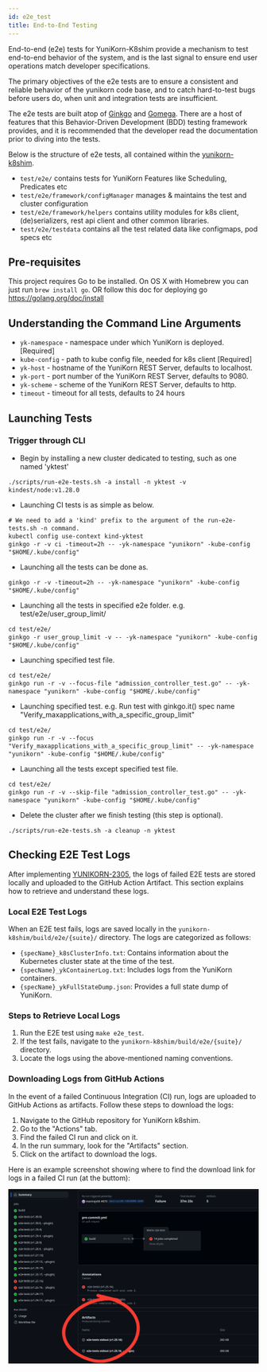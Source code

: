 ```yaml
---
id: e2e_test
title: End-to-End Testing
---
```


<!--
* Licensed to the Apache Software Foundation (ASF) under one
* or more contributor license agreements.  See the NOTICE file
* distributed with this work for additional information
* regarding copyright ownership.  The ASF licenses this file
* to you under the Apache License, Version 2.0 (the
* "License"); you may not use this file except in compliance
* with the License.  You may obtain a copy of the License at
*
*      http://www.apache.org/licenses/LICENSE-2.0
*
* Unless required by applicable law or agreed to in writing, software
* distributed under the License is distributed on an "AS IS" BASIS,
* WITHOUT WARRANTIES OR CONDITIONS OF ANY KIND, either express or implied.
* See the License for the specific language governing permissions and
* limitations under the License.
-->

End-to-end (e2e) tests for YuniKorn-K8shim provide a mechanism to test end-to-end behavior of the system, and is the last signal to ensure end user operations match developer specifications. 

The primary objectives of the e2e tests are to ensure a consistent and reliable behavior of the yunikorn code base, and to catch hard-to-test bugs before users do, when unit and integration tests are insufficient.

The e2e tests are built atop of [Ginkgo](https://onsi.github.io/ginkgo/) and [Gomega](https://github.com/onsi/gomega). There are a host of features that this Behavior-Driven Development (BDD) testing framework provides, and it is recommended that the developer read the documentation prior to diving into the tests.

Below is the structure of e2e tests, all contained within the [yunikorn-k8shim](https://github.com/apache/yunikorn-k8shim).
* `test/e2e/` contains tests for YuniKorn Features like Scheduling, Predicates etc
* `test/e2e/framework/configManager` manages & maintains the test and cluster configuration
* `test/e2e/framework/helpers` contains utility modules for k8s client, (de)serializers, rest api client and other common libraries.
* `test/e2e/testdata` contains all the test related data like configmaps, pod specs etc

## Pre-requisites
This project requires Go to be installed. On OS X with Homebrew you can just run `brew install go`.
OR follow this doc for deploying go https://golang.org/doc/install

## Understanding the Command Line Arguments
* `yk-namespace` - namespace under which YuniKorn is deployed. [Required]
* `kube-config` - path to kube config file, needed for k8s client [Required]
* `yk-host` - hostname of the YuniKorn REST Server, defaults to localhost.   
* `yk-port` - port number of the YuniKorn REST Server, defaults to 9080.
* `yk-scheme` - scheme of the YuniKorn REST Server, defaults to http.
* `timeout` -  timeout for all tests, defaults to 24 hours

## Launching Tests

### Trigger through CLI
* Begin by installing a new cluster dedicated to testing, such as one named 'yktest'
```shell
./scripts/run-e2e-tests.sh -a install -n yktest -v kindest/node:v1.28.0
```

* Launching CI tests is as simple as below.
```shell
# We need to add a 'kind' prefix to the argument of the run-e2e-tests.sh -n command.
kubectl config use-context kind-yktest 
ginkgo -r -v ci -timeout=2h -- -yk-namespace "yunikorn" -kube-config "$HOME/.kube/config"
```

* Launching all the tests can be done as.
```shell
ginkgo -r -v -timeout=2h -- -yk-namespace "yunikorn" -kube-config "$HOME/.kube/config"
```

* Launching all the tests in specified e2e folder.
e.g. test/e2e/user_group_limit/
```shell 
cd test/e2e/
ginkgo -r user_group_limit -v -- -yk-namespace "yunikorn" -kube-config "$HOME/.kube/config"
```

* Launching specified test file.
```shell
cd test/e2e/
ginkgo run -r -v --focus-file "admission_controller_test.go" -- -yk-namespace "yunikorn" -kube-config "$HOME/.kube/config"
```

* Launching specified test.
e.g. Run test with ginkgo.it() spec name "Verify_maxapplications_with_a_specific_group_limit"
```shell 
cd test/e2e/
ginkgo run -r -v --focus "Verify_maxapplications_with_a_specific_group_limit" -- -yk-namespace "yunikorn" -kube-config "$HOME/.kube/config"
```

* Launching all the tests except specified test file.
```shell
cd test/e2e/
ginkgo run -r -v --skip-file "admission_controller_test.go" -- -yk-namespace "yunikorn" -kube-config "$HOME/.kube/config"
```

* Delete the cluster after we finish testing (this step is optional).
```shell
./scripts/run-e2e-tests.sh -a cleanup -n yktest
```

## Checking E2E Test Logs

After implementing [YUNIKORN-2305](https://issues.apache.org/jira/browse/YUNIKORN-2305), the logs of failed E2E tests are stored locally and uploaded to the GitHub Action Artifact. This section explains how to retrieve and understand these logs.

### Local E2E Test Logs

When an E2E test fails, logs are saved locally in the `yunikorn-k8shim/build/e2e/{suite}/` directory. The logs are categorized as follows:

- `{specName}_k8sClusterInfo.txt`: Contains information about the Kubernetes cluster state at the time of the test.
- `{specName}_ykContainerLog.txt`: Includes logs from the YuniKorn containers.
- `{specName}_ykFullStateDump.json`: Provides a full state dump of YuniKorn.

### Steps to Retrieve Local Logs

1. Run the E2E test using `make e2e_test`.
2. If the test fails, navigate to the `yunikorn-k8shim/build/e2e/{suite}/` directory.
3. Locate the logs using the above-mentioned naming conventions.

### Downloading Logs from GitHub Actions

In the event of a failed Continuous Integration (CI) run, logs are uploaded to GitHub Actions as artifacts. Follow these steps to download the logs:

1. Navigate to the GitHub repository for YuniKorn k8shim.
2. Go to the "Actions" tab.
3. Find the failed CI run and click on it.
4. In the run summary, look for the "Artifacts" section.
5. Click on the artifact to download the logs.

Here is an example screenshot showing where to find the download link for logs in a failed CI run (at the buttom):

![CI artifacts example](./../assets/github-ci-log-artifacts.png)
